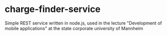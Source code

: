 # charge-finder-service
Simple REST service written in node.js, used in the lecture "Development of mobile applications" at the state corporate university of Mannheim
